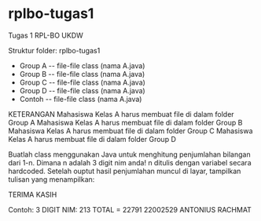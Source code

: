 # rplbo-tugas1
Tugas 1 RPL-BO UKDW

Struktur folder:
rplbo-tugas1 
- Group A
-- file-file class (nama A<nim>.java)
- Group B
-- file-file class (nama A<nim>.java)
- Group C
-- file-file class (nama A<nim>.java)
- Group D
-- file-file class (nama A<nim>.java)
- Contoh
-- file-file class (nama A<nim>.java)

KETERANGAN
Mahasiswa Kelas A harus membuat file di dalam folder Group A
Mahasiswa Kelas A harus membuat file di dalam folder Group B
Mahasiswa Kelas A harus membuat file di dalam folder Group C
Mahasiswa Kelas A harus membuat file di dalam folder Group D

Buatlah class menggunakan Java untuk menghitung penjumlahan bilangan dari 1-n.  Dimana n adalah 3 digit nim anda!
n ditulis dengan variabel secara hardcoded.  Setelah ouptut hasil penjumlahan muncul di layar, tampilkan tulisan 
yang menampilkan:

TERIMA KASIH
<NIM> <NAMA LENGKAP ANDA>

Contoh:
3 DIGIT NIM: 213
TOTAL = 22791
22002529 ANTONIUS RACHMAT


